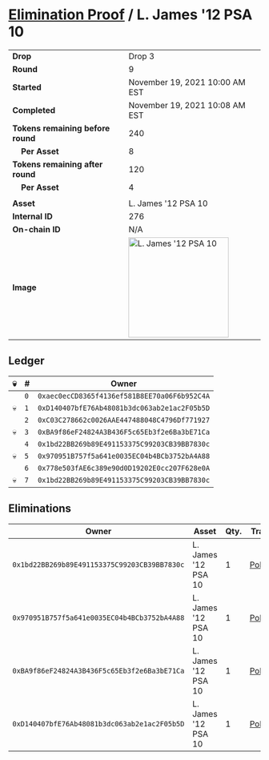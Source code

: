 # [Elimination Proof](./readme.md) / L. James &#039;12 PSA 10

|||
|---|---|
| **Drop** | Drop 3 |
| **Round** | 9 |
| **Started** | November 19, 2021 10:00 AM EST |
| **Completed** | November 19, 2021 10:08 AM EST |
| **Tokens remaining before round** | 240 |
| **&nbsp;&nbsp;&nbsp;&nbsp;Per Asset** | 8 |
| **Tokens remaining after round** | 120 |
| **&nbsp;&nbsp;&nbsp;&nbsp;Per Asset** | 4 |
| | |
| **Asset** | L. James &#039;12 PSA 10 |
| **Internal ID** | 276 |
| **On-chain ID** | N/A |
| **Image** | <img src="https://tcdn.blokpax.com/94d9199b-dc50-4571-92fe-2f0a6779439a/dc27401f05ddf164964034eeda8c71bb15d9f6e38c614de6c8993cfd7d06e3fa.jpg" height="200" alt="L. James &#039;12 PSA 10" /> |

## Ledger

| 💀 | # | Owner |
| --- | --- | --- |
|  | `0` | `0xaec0ecCD8365f4136ef581B8EE70a06F6b952C4A` |
| 💀 | `1` | `0xD140407bfE76Ab48081b3dc063ab2e1ac2F05b5D` |
|  | `2` | `0xC03C278662c0026AAE447488048C4796Df771927` |
| 💀 | `3` | `0xBA9f86eF24824A3B436F5c65Eb3f2e6Ba3bE71Ca` |
|  | `4` | `0x1bd22BB269b89E491153375C99203CB39BB7830c` |
| 💀 | `5` | `0x970951B757f5a641e0035EC04b4BCb3752bA4A88` |
|  | `6` | `0x778e503fAE6c389e90d0D19202E0cc207F628e0A` |
| 💀 | `7` | `0x1bd22BB269b89E491153375C99203CB39BB7830c` |


## Eliminations

| Owner | Asset | Qty. | Transaction |
| --- | --- | --- | --- |
| `0x1bd22BB269b89E491153375C99203CB39BB7830c` | L. James '12 PSA 10 | 1 | [Polygonscan](https://polygonscan.com/tx/0x7ce53ba475c1a1bdff87dbb9abda26bdd2dd786478ba1cb8e68858ebe0e2213c) |
| `0x970951B757f5a641e0035EC04b4BCb3752bA4A88` | L. James '12 PSA 10 | 1 | [Polygonscan](https://polygonscan.com/tx/0x65cc4d5c5966cb1e68eaf643cd0d36f8181e60035a56a9516a1f9e63981edf10) |
| `0xBA9f86eF24824A3B436F5c65Eb3f2e6Ba3bE71Ca` | L. James '12 PSA 10 | 1 | [Polygonscan](https://polygonscan.com/tx/0x0bd4c4bf9f9e8f88655b9636cf05e12936930c3c2c695e7930327309a361e8bc) |
| `0xD140407bfE76Ab48081b3dc063ab2e1ac2F05b5D` | L. James '12 PSA 10 | 1 | [Polygonscan](https://polygonscan.com/tx/0x53bcec56a57ba4dd8f983393b1318b8cc8c3f6172d3ebb17c8829945fbcee80a) |
